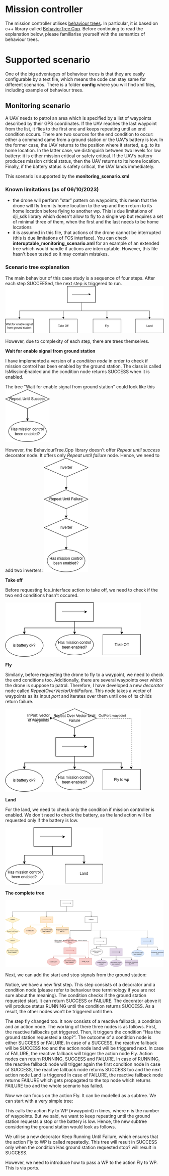 # Mission controller 

The mission controller utilises [behaviour trees](https://en.wikipedia.org/wiki/Behavior_tree_(artificial_intelligence,_robotics_and_control)#:~:text=Article%20Talk,tasks%20in%20a%20modular%20fashion.). 
In particular, it is based on c++ library called [BehaviorTree.Cpp](https://www.behaviortree.dev/). 
Before continuing to read the explanation below, please familiarise yourself with the semantics of behaviour trees.

# Supported scenario
One of the big adventages of behaviour trees is that they are easily configurable by a text file, which means the code can stay same for different scenarios.
There is a folder **config** where you will find xml files, including example of behaviour trees.

## Monitoring scenario

A UAV needs to patrol an area which is specified by a list of waypoints described by their GPS coordinates. If the UAV reaches the last waypoint from the list, it flies to the first one and keeps repeating until an end condition occurs. There are two sources for the end condition to occur: either a command came from a ground station or the UAV’s battery is low.
In the former case, the UAV returns to the position where it started, e.g. to its home location. 
In the latter case, we distinguish between two levels for low battery: it is either mission critical or safety critical. If the UAV’s battery produces mission critical status, then the UAV returns to its home location. Finally, if the battery status is safety critical,  the UAV lands immediately. 

This scenario is supported by the **monitoring_scenario.xml**

### Known limitations (as of 06/10/2023)
- the drone will perform "star" pattern on waypoints; this mean that the drone will fly from its home location to the wp and then return to its home location before flying to another wp. This is due limitations of dji_sdk library which doesn't allow to fly to a single wp but requires a set of minimal three of them, when the first and the last needs to be home locations
- it is assumed in this file, that actions of the drone cannot be interrupted (this is due limitations of FCS interface). You can check **interuptable_monitoring_scenario.xml** for an example of an extended tree which would handle if actions are interruptable. However, this file hasn't been tested so it may contain mistakes.

### Scenario tree explanation

The main behaviour of this case study is a sequence of four steps. After each step SUCCEESed, the next step is triggered to run.
![Four main steps of scenario](doc/mission_behaviour_1.png)

However, due to complexity of each step, there are trees themselves. 

**Wait for enable signal from ground station**

I have implemented a version of a *condition node* in order to check if mission control has been enabled by the ground station. The class is called IsMissionEnabled and the condition node returns SUCCESS when it is enabled. 

The tree "Wait for enable signal from ground station" could look like this
![ideal tree for "wait for enable signal"](doc/wait_for_signal_1.png)

However, the BehaviourTree.Cpp library doesn't offer *Repeat until success* decorator node. It offers only *Repeat until failure* node. Hence, we need to add two inverters:
![real tree for "wait for enable signal"](doc/wait_for_signal_2.png)

**Take off**

Before requesting fcs_interface action to take off, we need to check if the two end conditions hasn't occured.

![Take off tree with checking two conditions](doc/take_off.png)

**Fly**

Similarly, before requesting the drone to fly to a waypoint, we need to check the end conditions too. Additionally, there are several waypoints over which the drone is suppose to patrol. Therefore, I have developed a new *decorator* node called *RepeatOverVectorUntilFailure*. This node takes a vector of waypoints as its input *port* and iterates over them until one of its childs return failure. 

![Fly tree with checking two conditions](doc/fly_wp.png)


**Land**

For the land, we need to check only the condition if mission controller is enabled. We don't need to check the battery, as the land action will be requested only if the battery is low.

![Land tree with checking only enable condition](doc/land.png)

**The complete tree**

![Complete tree](doc/mission_behaviour.png)


Next, we can add the start and stop signals from the ground station:


Notice, we have a new first step. This step consists of a decorator and a condition node (please refer to behaviour tree terminology if you are not sure about the meaning). The condition checks if the ground station requested start. It can return SUCCESS or FAILURE. The decorator above it will produce status RUNNING until the condition returns SUCCESS. As a result, the other nodes won’t be triggered until then. 

The step fly changed too. It now consists of a reactive fallback, a condition and an action node. The working of there three nodes is as follows. First, the reactive fallbacks get triggered. Then, it triggers the condition “Has the ground station requested a stop?”. The outcome of a condition node is either SUCCESS or FAILURE. 
In case of a SUCCESS, the reactive fallback will be SUCCESS too and the action node land will be triggered next.
In case of FAILURE, the reactive fallback will trigger the action node Fly. Action nodes can return RUNNING, SUCCESS and FAILURE. 
In case of RUNNING, the reactive fallback node will trigger again the first condition node
In case of SUCCESS, the reactive fallback node returns SUCCESS too and the next action node Land is triggered
In case of FAILURE, the reactive fallback node returns FAILURE which gets propagated to the top node which returns FAILURE too and the whole scenario has failed.

Now we can focus on the action Fly. It can be modelled as a subtree. We can start with a very simple tree:


This calls the action Fly to WP (=waypoint) n times, where n is the number of waypoints. But we said, we want to keep repeating until the ground station requests a stop or the battery is low. Hence, the new subtree considering the ground station would look as follows. 

We utilise a new decorator Keep Running Until Failure, which ensures that the action Fly to WP is called repeatedly. This tree will result in SUCCESS only when the condition Has ground station requested stop? will result in SUCCESS.

However, we need to introduce how to pass a WP to the action Fly to WP. This is via ports. 

